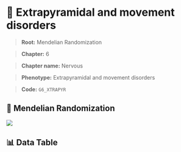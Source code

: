 # 🧪 Extrapyramidal and movement disorders

> **Root:** Mendelian Randomization

> **Chapter:** 6  

> **Chapter name:** Nervous

> **Phenotype:** Extrapyramidal and movement disorders  

> **Code:** `G6_XTRAPYR`

## 🧬 Mendelian Randomization  

<img src="/MR/Figures/Forward/G6_XTRAPYR.png"/>

## 📊 Data Table

<CsvTableMRF src="/MR/Data/Forward/G6_XTRAPYR.csv"/>
